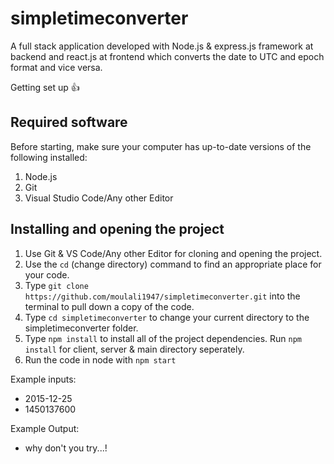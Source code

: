 # simpletimeconverter

A full stack application developed with Node.js & express.js framework at backend and react.js at frontend which converts the date to UTC
and epoch format and vice versa.

Getting set up :+1:
## Required software
Before starting, make sure your computer has up-to-date versions of the following installed:
1. Node.js
2. Git
3. Visual Studio Code/Any other Editor

## Installing and opening the project
1. Use Git & VS Code/Any other Editor for cloning and opening the project.
2. Use the `cd` (change directory) command to find an appropriate place for your code.
3. Type `git clone https://github.com/moulali1947/simpletimeconverter.git` into the terminal to pull down a copy of the code.
4. Type `cd simpletimeconverter` to change your current directory to the simpletimeconverter folder.
5. Type `npm install` to install all of the project dependencies. Run `npm install` for client, server & main directory seperately.
6. Run the code in node with `npm start`


Example inputs:
* 2015-12-25
* 1450137600

Example Output:
* why don't you try...!
